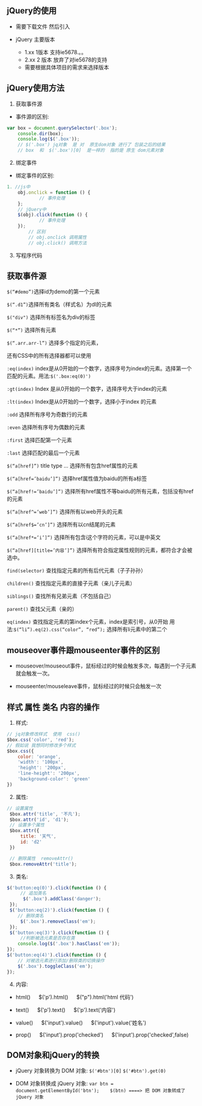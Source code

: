 ## jQuery的使用

* 需要下载文件 然后引入

* jQuery  主要版本
  - 1.xx    1版本    支持ie5678.。。
  -	2.xx    2 版本	放弃了对ie5678的支持
  - 需要根据具体项目的需求来选择版本

## jQuery使用方法

1. 获取事件源
  - 事件源的区别:
```js
var box = document.querySelector('.box');
    console.dir(box);
    console.log($('.box'));
    // $('.box') jq对象  是 对  原生dom对象 进行了 包装之后的结果   
    // box  和  $('.box')[0]  是一样的  指的是 原生 dom元素对象
```

2. 绑定事件
  - 绑定事件的区别:
```js
1. //js中
    obj.onclick = function () {
            // 事件处理
    };
    // jQuery中
    $(obj).click(function () {
            // 事件处理
    });
        // 区别
        // obj.onclick 调用属性
        // obj.click() 调用方法
```

3. 写程序代码

## 获取事件源

`$(“#demo”)`选择id为demo的第一个元素 

`$(“.d1”)`选择所有类名（样式名）为dl的元素

`$("div")` 选择所有标签名为div的标签 

`$(“*”)`	选择所有元素

`$(“.arr.arr-l”)`	选择多个指定的元素，

还有CSS中的所有选择器都可以使用

`:eq(index)`	index是从0开始的一个数字，选择序号为index的元素。选择第一个匹配的元素。用法:`$('.box:eq(0)')`

`:gt(index)`	Index 是从0开始的一个数字，选择序号大于index的元素

`:lt(index)`	Index是从0开始的一个数字，选择小于index 的元素

`:odd`	选择所有序号为奇数行的元素

`:even`		选择所有序号为偶数的元素

`:first`	选择匹配第一个元素

`:last`	选择匹配的最后一个元素

`$(“a[href]”)`  title  type  …	选择所有包含href属性的元素

`$(“a[href=’baidu’]”)`	选择href属性值为baidu的所有a标签

`$(“a[href!=’baidu’]”)`	选择所有href属性不等baidu的所有元素，包括没有href的元素

`$(“a[href^=’web’]”)`	选择所有以web开头的元素

`$(“a[href$=’cn’]”)`	选择所有以cn结尾的元素

`$(“a[href*=’i’]”)`	选择所有包含i这个字符的元素，可以是中英文

`$(“a[href][title=’内容’]”)`	选择所有符合指定属性规则的元素，都符合才会被选中。

`find(selector)`	查找指定元素的所有后代元素（子子孙孙）

`children()`	查找指定元素的直接子元素（亲儿子元素）

`siblings()`	查找所有兄弟元素（不包括自己）

`parent()`	查找父元素（亲的）

`eq(index)`	查找指定元素的第index个元素，index是索引号，从0开始 用法:`$(“li”).eq(2).css(“color”, “red”);`
选择所有li元素中的第二个

## mouseover事件跟mouseenter事件的区别

* mouseover/mouseout事件，鼠标经过的时候会触发多次，每遇到一个子元素就会触发一次。

* mouseenter/mouseleave事件，鼠标经过的时候只会触发一次

## 样式 属性 类名 内容的操作

1. 样式:
```js
// jq对象修改样式  使用  css()
$box.css('color', 'red');
// 假如说 我想同时修改多个样式
$box.css({
    color: 'orange',
    'width': '100px',
    'height': '200px',
    'line-height': '200px',
    'background-color': 'green'
})
```

2. 属性:
```js
// 设置属性
 $box.attr('title', '不凡');
 $box.attr('id', 'd1');
 // 设置多个属性
 $box.attr({
     title: '天气',
     id: 'd2'
 })

 // 删除属性  removeAttr()
 $box.removeAttr('title');
```

3. 类名:
```js
$('button:eq(0)').click(function () {
     // 追加类名
      $('.box').addClass('danger');
 });
 $('button:eq(2)').click(function () {
    // 删除类名
     $('.box').removeClass('em');
 });
 $('button:eq(3)').click(function () {
     //判断被选元素是否存在类
    console.log($('.box').hasClass('em'));
});
$('button:eq(4)').click(function () {
    // 对被选元素进行添加/删除类的切换操作
    $('.box').toggleClass('em');
});
```

4. 内容:
* html()   $('p').html()   $("p").html('html 代码')

* text()   $('p').text()   $('p').text('内容')

* value()   $('input').value()   $('input').value('姓名')

* prop()   $('input').prop('checked')   $('input').prop('checked',false)

## DOM对象和jQuery的转换

* jQuery 对象转换为 DOM 对象: `$('#btn')[0]`  `$('#btn').get(0)`

* DOM 对象转换成 jQuery 对象: `var btn = document.getElementById('btn');    $(btn) ====> 把 DOM 对象转成了 jQuery 对象`

